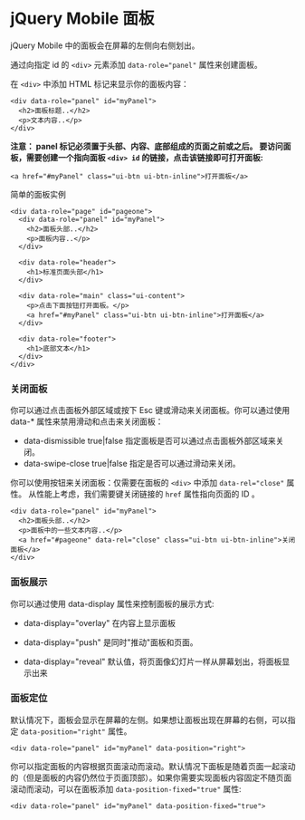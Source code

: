 # jQuery Mobile 面板

jQuery Mobile 中的面板会在屏幕的左侧向右侧划出。

通过向指定 id 的 `<div>` 元素添加 `data-role="panel"` 属性来创建面板。

在 `<div>` 中添加 HTML 标记来显示你的面板内容：

	<div data-role="panel" id="myPanel">
	  <h2>面板标题..</h2>
	  <p>文本内容..</p>
	</div>

**注意： panel 标记必须置于头部、内容、底部组成的页面之前或之后。
要访问面板，需要创建一个指向面板 `<div> id` 的链接，点击该链接即可打开面板:**

	<a href="#myPanel" class="ui-btn ui-btn-inline">打开面板</a>

简单的面板实例

	<div data-role="page" id="pageone">
	  <div data-role="panel" id="myPanel"> 
	    <h2>面板头部..</h2>
	    <p>面板内容..</p>
	  </div> 
	
	  <div data-role="header">
	    <h1>标准页面头部</h1>
	  </div>
	
	  <div data-role="main" class="ui-content">
	    <p>点击下面按钮打开面板。</p>
	    <a href="#myPanel" class="ui-btn ui-btn-inline">打开面板</a>
	  </div>
	
	  <div data-role="footer">
	    <h1>底部文本</h1>
	  </div> 
	</div>

### 关闭面板

你可以通过点击面板外部区域或按下 Esc 键或滑动来关闭面板。你可以通过使用 data-* 属性来禁用滑动和点击来关闭面板：

- data-dismissible true|false 指定面板是否可以通过点击面板外部区域来关闭。
- data-swipe-close true|false 指定是否可以通过滑动来关闭。

你可以使用按钮来关闭面板：仅需要在面板的 `<div>` 中添加 `data-rel="close"` 属性。 从性能上考虑，我们需要键关闭链接的 `href` 属性指向页面的 ID 。

	<div data-role="panel" id="myPanel"> 
	  <h2>面板头部..</h2>
	  <p>面板中的一些文本内容..</p>
	  <a href="#pageone" data-rel="close" class="ui-btn ui-btn-inline">关闭面板</a>
	</div> 

### 面板展示

你可以通过使用 data-display 属性来控制面板的展示方式:

- data-display="overlay" 在内容上显示面板
- data-display="push" 是同时"推动"面板和页面。
- data-display="reveal" 默认值，将页面像幻灯片一样从屏幕划出，将面板显示出来

	<div data-role="panel" id="overlayPanel" data-display="overlay">
	<div data-role="panel" id="revealPanel" data-display="reveal">
	<div data-role="panel" id="pushPanel" data-display="push"> 

### 面板定位

默认情况下，面板会显示在屏幕的左侧。如果想让面板出现在屏幕的右侧，可以指定 `data-position="right"` 属性。

	<div data-role="panel" id="myPanel" data-position="right"> 

你可以指定面板的内容根据页面滚动而滚动。默认情况下面板是随着页面一起滚动的（但是面板的内容仍然位于页面顶部）。如果你需要实现面板内容固定不随页面滚动而滚动，可以在面板添加 `data-position-fixed="true"` 属性:

	<div data-role="panel" id="myPanel" data-position-fixed="true"> 

